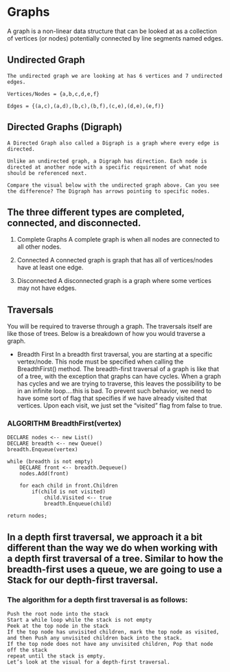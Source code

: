 # Graphs
A graph is a non-linear data structure that can be looked at as a collection of vertices (or nodes) potentially connected by line segments named edges.



## Undirected Graph

    The undirected graph we are looking at has 6 vertices and 7 undirected edges.

    Vertices/Nodes = {a,b,c,d,e,f}

    Edges = {(a,c),(a,d),(b,c),(b,f),(c,e),(d,e),(e,f)}

## Directed Graphs (Digraph)
    A Directed Graph also called a Digraph is a graph where every edge is directed.

    Unlike an undirected graph, a Digraph has direction. Each node is directed at another node with a specific requirement of what node should be referenced next.

    Compare the visual below with the undirected graph above. Can you see the difference? The Digraph has arrows pointing to specific nodes.



## The three different types are completed, connected, and disconnected.

1. Complete Graphs
    A complete graph is when all nodes are connected to all other nodes.



2. Connected
    A connected graph is graph that has all of vertices/nodes have at least one edge.



3. Disconnected
    A disconnected graph is a graph where some vertices may not have edges.





## Traversals
You will be required to traverse through a graph. The traversals itself are like those of trees. Below is a breakdown of how you would traverse a graph.

- Breadth First
    In a breadth first traversal, you are starting at a specific vertex/node. This node must be specified when calling the BreadthFirst() method. The breadth-first traversal of a graph is like that of a tree, with the exception that graphs can have cycles. When a graph has cycles and we are trying to traverse, this leaves the possibility to be in an infinite loop….this is bad. To prevent such behavior, we need to have some sort of flag that specifies if we have already visited that vertices. Upon each visit, we just set the “visited” flag from false to true.



### ALGORITHM BreadthFirst(vertex)
    DECLARE nodes <-- new List()
    DECLARE breadth <-- new Queue()
    breadth.Enqueue(vertex)

    while (breadth is not empty)
        DECLARE front <-- breadth.Dequeue()
        nodes.Add(front)

        for each child in front.Children
            if(child is not visited)
                child.Visited <-- true
                breadth.Enqueue(child)   

    return nodes;

## In a depth first traversal, we approach it a bit different than the way we do when working with a depth first traversal of a tree. Similar to how the breadth-first uses a queue, we are going to use a Stack for our depth-first traversal.

### The algorithm for a depth first traversal is as follows:

    Push the root node into the stack
    Start a while loop while the stack is not empty
    Peek at the top node in the stack
    If the top node has unvisited children, mark the top node as visited, and then Push any unvisited children back into the stack.
    If the top node does not have any unvisited children, Pop that node off the stack
    repeat until the stack is empty.
    Let’s look at the visual for a depth-first traversal.


